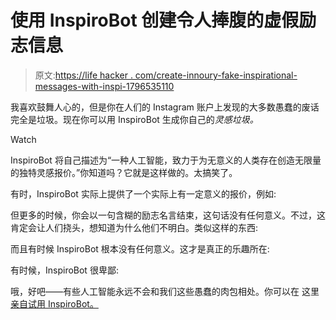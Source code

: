 # 使用 InspiroBot 创建令人捧腹的虚假励志信息

> 原文:[https://life hacker . com/create-innoury-fake-inspirational-messages-with-inspi-1796535110](https://lifehacker.com/create-hilarious-fake-inspirational-messages-with-inspi-1796535110)

我喜欢鼓舞人心的，但是你在人们的 Instagram 账户上发现的大多数愚蠢的废话完全是垃圾。现在你可以用 InspiroBot 生成你自己的*灵感垃圾。* 

Watch

InspiroBot 将自己描述为“一种人工智能，致力于为无意义的人类存在创造无限量的独特灵感报价。”你知道吗？它就是这样做的。太搞笑了。

有时，InspiroBot 实际上提供了一个实际上有一定意义的报价，例如:

但更多的时候，你会以一句含糊的励志名言结束，这句话没有任何意义。不过，这肯定会让人们挠头，想知道为什么他们不明白。类似这样的东西:

而且有时候 InspiroBot 根本没有任何意义。这才是真正的乐趣所在:

有时候，InspiroBot 很卑鄙:

哦，好吧——有些人工智能永远不会和我们这些愚蠢的肉包相处。你可以在 这里 [亲自试用 InspiroBot。](http://inspirobot.me/)